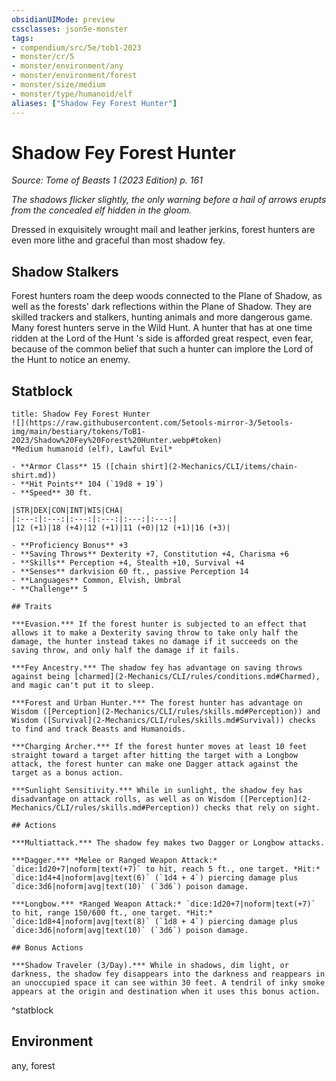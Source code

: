 ```yaml
---
obsidianUIMode: preview
cssclasses: json5e-monster
tags:
- compendium/src/5e/tob1-2023
- monster/cr/5
- monster/environment/any
- monster/environment/forest
- monster/size/medium
- monster/type/humanoid/elf
aliases: ["Shadow Fey Forest Hunter"]
---
```

# Shadow Fey Forest Hunter
*Source: Tome of Beasts 1 (2023 Edition) p. 161*  

*The shadows flicker slightly, the only warning before a hail of arrows erupts from the concealed elf hidden in the gloom.*

Dressed in exquisitely wrought mail and leather jerkins, forest hunters are even more lithe and graceful than most shadow fey.

## Shadow Stalkers

Forest hunters roam the deep woods connected to the Plane of Shadow, as well as the forests' dark reflections within the Plane of Shadow. They are skilled trackers and stalkers, hunting animals and more dangerous game. Many forest hunters serve in the Wild Hunt. A hunter that has at one time ridden at the Lord of the Hunt 's side is afforded great respect, even fear, because of the common belief that such a hunter can implore the Lord of the Hunt to notice an enemy.

## Statblock

```ad-statblock
title: Shadow Fey Forest Hunter
![](https://raw.githubusercontent.com/5etools-mirror-3/5etools-img/main/bestiary/tokens/ToB1-2023/Shadow%20Fey%20Forest%20Hunter.webp#token)
*Medium humanoid (elf), Lawful Evil*

- **Armor Class** 15 ([chain shirt](2-Mechanics/CLI/items/chain-shirt.md))
- **Hit Points** 104 (`19d8 + 19`)
- **Speed** 30 ft.

|STR|DEX|CON|INT|WIS|CHA|
|:---:|:---:|:---:|:---:|:---:|:---:|
|12 (+1)|18 (+4)|12 (+1)|11 (+0)|12 (+1)|16 (+3)|

- **Proficiency Bonus** +3
- **Saving Throws** Dexterity +7, Constitution +4, Charisma +6
- **Skills** Perception +4, Stealth +10, Survival +4
- **Senses** darkvision 60 ft., passive Perception 14
- **Languages** Common, Elvish, Umbral
- **Challenge** 5

## Traits

***Evasion.*** If the forest hunter is subjected to an effect that allows it to make a Dexterity saving throw to take only half the damage, the hunter instead takes no damage if it succeeds on the saving throw, and only half the damage if it fails.

***Fey Ancestry.*** The shadow fey has advantage on saving throws against being [charmed](2-Mechanics/CLI/rules/conditions.md#Charmed), and magic can't put it to sleep.

***Forest and Urban Hunter.*** The forest hunter has advantage on Wisdom ([Perception](2-Mechanics/CLI/rules/skills.md#Perception)) and Wisdom ([Survival](2-Mechanics/CLI/rules/skills.md#Survival)) checks to find and track Beasts and Humanoids.

***Charging Archer.*** If the forest hunter moves at least 10 feet straight toward a target after hitting the target with a Longbow attack, the forest hunter can make one Dagger attack against the target as a bonus action.

***Sunlight Sensitivity.*** While in sunlight, the shadow fey has disadvantage on attack rolls, as well as on Wisdom ([Perception](2-Mechanics/CLI/rules/skills.md#Perception)) checks that rely on sight.

## Actions

***Multiattack.*** The shadow fey makes two Dagger or Longbow attacks.

***Dagger.*** *Melee or Ranged Weapon Attack:* `dice:1d20+7|noform|text(+7)` to hit, reach 5 ft., one target. *Hit:* `dice:1d4+4|noform|avg|text(6)` (`1d4 + 4`) piercing damage plus `dice:3d6|noform|avg|text(10)` (`3d6`) poison damage.

***Longbow.*** *Ranged Weapon Attack:* `dice:1d20+7|noform|text(+7)` to hit, range 150/600 ft., one target. *Hit:* `dice:1d8+4|noform|avg|text(8)` (`1d8 + 4`) piercing damage plus `dice:3d6|noform|avg|text(10)` (`3d6`) poison damage.

## Bonus Actions

***Shadow Traveler (3/Day).*** While in shadows, dim light, or darkness, the shadow fey disappears into the darkness and reappears in an unoccupied space it can see within 30 feet. A tendril of inky smoke appears at the origin and destination when it uses this bonus action.
```
^statblock

## Environment

any, forest